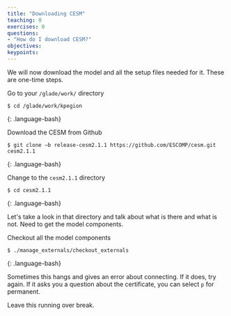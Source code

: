 ```yaml
---
title: "Downloading CESM"
teaching: 0
exercises: 0 
questions:
- "How do I download CESM?"
objectives:
keypoints:
---
```


We will now download the model and all the setup files needed for it. These are one-time steps.

Go to your `/glade/work/` directory 
~~~
$ cd /glade/work/kpegion
~~~
{: .language-bash}

Download the CESM from Github
~~~
$ git clone –b release-cesm2.1.1 https://github.com/ESCOMP/cesm.git cesm2.1.1 
~~~
{: .language-bash}

Change to the `cesm2.1.1` directory
~~~
$ cd cesm2.1.1
~~~
{: .language-bash}

Let's take a look in that directory and talk about what is there and what is not.
Need to get the model components.

Checkout all the model components
~~~
$ ./manage_externals/checkout_externals
~~~
{: .language-bash}

Sometimes this hangs and gives an error about connecting.  If it does, try again. If it asks you a question about the certificate, you can select `p` for permanent.

Leave this running over break. 
